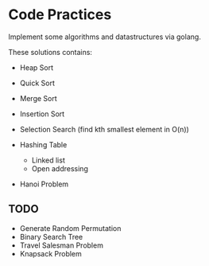 Code Practices
==============

Implement some algorithms and datastructures via golang.

These solutions contains:
* Heap Sort
* Quick Sort
* Merge Sort
* Insertion Sort

* Selection Search (find kth smallest element in O(n))

* Hashing Table
    * Linked list
    * Open addressing

* Hanoi Problem

TODO
----
* Generate Random Permutation
* Binary Search Tree
* Travel Salesman Problem
* Knapsack Problem
